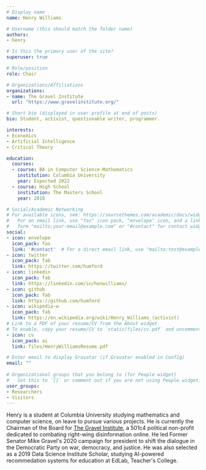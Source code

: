 ```yaml
---
# Display name
name: Henry Williams

# Username (this should match the folder name)
authors:
- henry

# Is this the primary user of the site?
superuser: true

# Role/position
role: Chair

# Organizations/Affiliations
organizations:
- name: The Gravel Institute
  url: "https://www.gravelinstitute.org/"

# Short bio (displayed in user profile at end of posts)
bio: Student, activist, questionable writer, programmer.

interests:
- Economics
- Artificial Intelligence
- Critical Theory

education:
  courses:
  - course: BA in Computer Science-Mathematics
    institution: Columbia University
    year: Expected 2022
  - course: High School
    institution: The Masters School
    year: 2018

# Social/Academic Networking
# For available icons, see: https://sourcethemes.com/academic/docs/widgets/#icons
#   For an email link, use "fas" icon pack, "envelope" icon, and a link in the
#   form "mailto:your-email@example.com" or "#contact" for contact widget.
social:
- icon: envelope
  icon_pack: fas
  link: '#contact'  # For a direct email link, use "mailto:test@example.org".
- icon: twitter
  icon_pack: fab
  link: https://twitter.com/humford
- icon: linkedin
  icon_pack: fab
  link: https://linkedin.com/in/henwilliams/
- icon: github
  icon_pack: fab
  link: https://github.com/humford
- icon: wikipedia-w
  icon_pack: fab
  link: https://en.wikipedia.org/wiki/Henry_Williams_(activist)
# Link to a PDF of your resume/CV from the About widget.
# To enable, copy your resume/CV to `static/files/cv.pdf` and uncomment the lines below.  
- icon: cv
  icon_pack: ai
  link: files/HenryWilliamsResume.pdf

# Enter email to display Gravatar (if Gravatar enabled in Config)
email: ""
  
# Organizational groups that you belong to (for People widget)
#   Set this to `[]` or comment out if you are not using People widget.  
user_groups:
- Researchers
- Visitors
---
```


Henry is a student at Columbia University studying mathematics and computer science, on leave to pursue various projects. He is currently the Chairman of the Board for [The Gravel Institute](https://gravelinstitute.org), a 501c4 political non-profit dedicated to combating right-wing disinformation online. He led Former Senator Mike Gravel's 2020 campaign for president to shift the dialogue in the Democratic Party on war, democracy, and justice. He was also selected as a 2019 Data Science Institute Scholar, studying AI-powered recommedation systems for education at EdLab, Teacher's College. 
